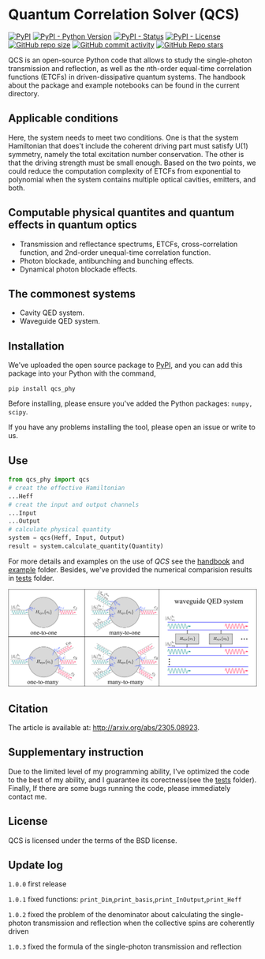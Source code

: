 # Quantum Correlation Solver (QCS)
[![PyPI](https://img.shields.io/pypi/v/qcs_phy)](https://pypi.org/project/qcs-phy/)
[![PyPI - Python Version](https://img.shields.io/pypi/pyversions/qcs_phy)](https://pypi.org/project/qcs-phy/)
[![PyPI - Status](https://img.shields.io/pypi/status/qcs_phy)](https://pypi.org/project/qcs-phy/)
[![PyPI - License](https://img.shields.io/pypi/l/qcs_phy)](https://pypi.org/project/qcs-phy/)
[![GitHub repo size](https://img.shields.io/github/repo-size/ZhiGuangLu/qcs)](https://github.com/ZhiGuangLu/qcs)
[![GitHub commit activity](https://img.shields.io/github/commit-activity/m/ZhiGuangLu/qcs)](https://github.com/ZhiGuangLu/qcs)
[![GitHub Repo stars](https://img.shields.io/github/stars/ZhiGuangLu/qcs)](https://github.com/ZhiGuangLu/qcs)

QCS is an open-source Python code that allows to study the single-photon transmission and reflection, as well as the  *n*th-order equal-time correlation functions (ETCFs)
in driven-dissipative quantum systems. The handbook about the package and example notebooks can be found in the current directory.
## Applicable conditions
Here, the system needs to meet two conditions. One is that the system Hamiltonian that does't include the coherent driving part must satisfy U(1) symmetry, namely the 
total excitation number conservation. The other is that the driving strength must be small enough. Based on the two points, we could reduce the computation complexity of 
ETCFs from exponential to polynomial when the system contains multiple optical cavities, emitters, and both.

## Computable physical quantites and quantum effects in quantum optics
* Transmission and reflectance spectrums, ETCFs, cross-correlation function, and 2nd-order unequal-time correlation function.
* Photon blockade, antibunching and bunching effects.
* Dynamical photon blockade effects.
## The commonest systems
* Cavity QED system.
* Waveguide QED system.


## Installation
We've uploaded the open source package to [PyPI](https://pypi.org/project/qcs-phy), and you can add this package into your Python with the command,
```
pip install qcs_phy
```
Before installing, please ensure you've added the Python packages: ``` numpy, scipy ```.

If you have any problems installing the tool, please open an issue or write to us.
## Use

```python
from qcs_phy import qcs
# creat the effective Hamiltonian
...Heff
# creat the input and output channels
...Input
...Output
# calculate physical quantity
system = qcs(Heff, Input, Output)
result = system.calculate_quantity(Quantity)
```

For more details and examples on the use of *QCS* see the [handbook](https://github.com/ZhiGuangLu/qcs/tree/main/handbook) and [example](https://github.com/ZhiGuangLu/qcs/tree/main/examples) folder. Besides, 
we've provided the numerical comparision results in [tests](https://github.com/ZhiGuangLu/qcs/tree/main/tests) folder.

<img src="https://github.com/ZhiGuangLu/Load-Figures/blob/main/Qcs.png" width="965px">

## Citation
The article is available at: http://arxiv.org/abs/2305.08923.

## Supplementary instruction
Due to the limited level of my programming ability, I've optimized the code to the best of my ability, and I guarantee its corectness(see the [tests](https://github.com/ZhiGuangLu/qcs/tree/main/tests) folder). Finally, If there are some bugs running the code, please immediately contact me.

## License
QCS is licensed under the terms of the BSD license.

## Update log
`1.0.0` first release

`1.0.1` fixed functions: `print_Dim`,`print_basis`,`print_InOutput`,`print_Heff`

`1.0.2` fixed the problem of the denominator about calculating the single-photon transmission and reflection when the collective spins are coherently driven 

`1.0.3` fixed the formula of the single-photon transmission and reflection
